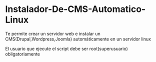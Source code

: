 # Instalador-De-CMS-Automatico-Linux
Te permite crear un servidor web e instalar un CMS(Drupal,Wordpress,Joomla) automáticamente en un servidor linux

El usuario que ejecute el script debe ser root(superusuario) obligatoriamente
